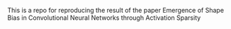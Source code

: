 This is a repo for reproducing the result of the paper Emergence of Shape Bias in Convolutional Neural Networks through Activation Sparsity
